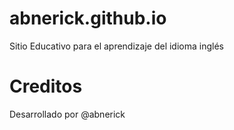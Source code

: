 # abnerick.github.io
Sitio Educativo para el aprendizaje del idioma inglés

# Creditos
Desarrollado por @abnerick
